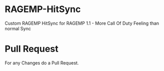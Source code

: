 # RAGEMP-HitSync
Custom RAGEMP HitSync for RAGEMP 1.1 - More Call Of Duty Feeling than normal Sync

# Pull Request
For any Changes do a Pull Request.
